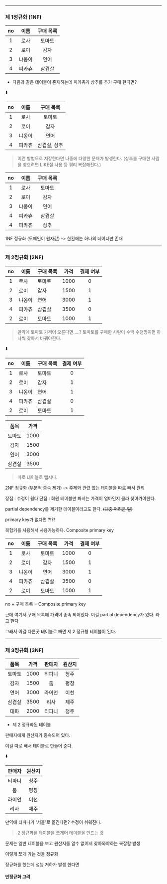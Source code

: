
---
### 제 1정규화 (1NF)


| no  | 이름  | 구매 목록 |
| :-: | :-: | :---: |
|  1  | 로사  |  토마토  |
|  2  | 로이  |  감자   |
|  3  | 냐옹이 |  연어   |
|  4  | 피카츄 |  삼겹살  |

- 다음과 같은 테이블이 존재하는데 피카츄가 상추를 추가 구매 한다면?

⬇️

| no  | 이름  |  구매 목록  |
| :-: | :-: | :-----: |
|  1  | 로사  |   토마토   |
|  2  | 로이  |   감자    |
|  3  | 냐옹이 |   연어    |
|  4  | 피카츄 | 삼겹살, 상추 |
>이런 방법으로 저장한다면 나중에 다양한 문제가 발생한다.
> (상추를 구매한 사람을 찾으려면 LIKE절 사용 등 쿼리 복잡해진다.)

| no  | 이름  | 구매 목록 |
| :-: | :-: | :---: |
|  1  | 로사  |  토마토  |
|  2  | 로이  |  감자   |
|  3  | 냐옹이 |  연어   |
|  4  | 피카츄 |  삼겹살  |
|  4  | 피카츄 |  상추   |

1NF 정규화 (도메인이 원자값) -> 한칸에는 하나의 데이터만 존재

---

### 제 2정규화 (2NF)

| no  | 이름   | 구매 목록 | 가격 | 결제 여부 |
|:---:| ------ | --------- | ---- |:---------:|
|  1  | 로사   | 토마토    | 1000 |     0     |
|  2  | 로이   | 감자      | 1500 |     1     |
|  3  | 냐옹이 | 연어      | 3000 |     1     |
|  4  | 피카츄 | 삼겹살    | 3500 |     0     |
|  2  | 로이   | 토마토    | 1000 |     1     |
> 만약에 토마토 가격이 오른다면.....?
> 토마토를 구매한 사람이 수백 수천명이면 하나씩 찾아서 바꿔야한다.

⬇️

| no  | 이름   | 구매 목록 | 결제 여부 |
|:---:| ------ | --------- |:---------:|
|  1  | 로사   | 토마토    |     0     |
|  2  | 로이   | 감자      |     1     |
|  3  | 냐옹이 | 연어      |     1     |
|  4  | 피카츄 | 삼겹살    |     0     |
|  2  | 로이   | 토마토    |     1     |

|  품목  | 가격 |
|:------:|:----:|
| 토마토 | 1000 |
|  감자  | 1500 |
|  연어  | 3000 |
| 삼겹살 | 3500 |


> 따로 테이블로 뺍시다.

2NF 정규화 (부분적 종속 제거) -> 주제와 관련 없는 테이블을 따로 빼서 관리

장점 : 수정이 쉽다
단점 : 회원 테이블만 봐서는 가격이 얼마인지 몰라 찾아가야한다.

partial dependency를 제거한 테이블이라고도 한다.
~~(대충 어려운 말)~~


primary key가 없다면 ?!?!

복합키를 사용해서 사용가능하다.
Composite primary key

| no  |  이름  | 구매 목록 | 가격 | 결제 여부 |
|:---:|:------:|:---------:|:----:|:---------:|
|  1  |  로사  |  토마토   | 1000 |     0     |
|  2  |  로이  |   감자    | 1500 |     1     |
|  3  | 냐옹이 |   연어    | 3000 |     1     |
|  4  | 피카츄 |  삼겹살   | 3500 |     0     |
|  2  |  로이  |  토마토   | 1000 |     1     |
 no + 구매 목록 = Composite primary key

근데 여기서 구매 목록에 가격이 종속 되어있다.
이걸 partial dependency가 있다. 라고 한다

그래서 이걸 다른곳 테이블로 빼면 제 2 정규형 테이블이 된다.

--- 

### 제 3정규화 (3NF)


| 품목  |  가격  | 판매자 | 원산지 |
| :-: | :--: | :-: | :-: |
| 토마토 | 1000 | 티파니 | 청주  |
| 감자  | 1500 |  톰  | 평창  |
| 연어  | 3000 | 라이언 | 이천  |
| 삼겹살 | 3500 | 리사  | 제주  |
| 대파  | 2000 | 티파니 | 청주  |
- 제 2 정규화된 테이블

판매자에게 원산지가 종속되어 있다.

이걸 따로 빼서 테이블로 만들어 준다.

 ⬇️

| 판매자 | 원산지 |
| :-: | :-: |
| 티파니 | 청주  |
|  톰  | 평창  |
| 라이언 | 이천  |
| 리사  | 제주  |

만약에 티파니가  '서울'로 옮긴다면?
수정이 쉬워진다.

> 2 정규화된 테이블을 쪼개어 테이블을 만드는 것

문제는 일반 테이블을 보고 원산지를 알수 없어서 찾아와야하는 복잡함 발생

이렇게 쪼개 가는 것을 정규화

정규화를 했는데 성능 저하가 발생 한다면
#### 반정규화 고려